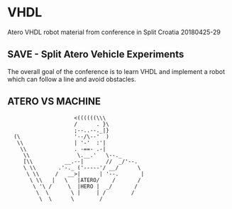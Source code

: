 # VHDL
Atero VHDL robot material from conference in Split Croatia 20180425-29

## SAVE - Split Atero Vehicle Experiments
The overall goal of the conference is to learn VHDL and implement a robot which can follow a line and avoid obstacles.

## ATERO VS MACHINE
```
                     <((((((\\\
                     /      . }\
                     ;--..--._|}
  (\                 '--/\--'  )
   \\                | '-'  :'|
    \\               . -==- .-|
     \\               \.__.'   \--._
     [\\          __.--|       //  _/'--.
     \ \\       .'-._ ('-----'/ __/      \
      \ \\     /   __>|      | '--.       |
       \ \\   |   \   |ATERO/    /       /
        \ '\ /     \  |HERO |  _/       /
         \  \       \ |     | /        /
          \  \      \        /
```

